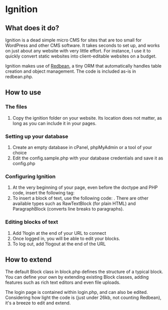 
# Ignition

## What does it do?

Ignition is a dead simple micro CMS for sites that are too small for WordPress and other CMS software. It takes seconds to set up, and works on just about any website with very little effort. For instance, I use it to quickly convert static websites into client-editable websites on a budget.

Ignition makes use of [Redbean](http://redbeanphp.com), a tiny ORM that automatically handles table creation and object management. The code is included as-is in redbean.php.

## How to use

### The files

1. Copy the ignition folder on your website. Its location does not matter, as long as you can include it in your pages.

### Setting up your database

1. Create an empty database in cPanel, phpMyAdmin or a tool of your choice
1. Edit the config.sample.php with your database credentials and save it as config.php

### Configuring Ignition

1. At the very beginning of your page, even before the doctype and PHP code, insert the following tag: <?php include('/path/to/ignition/ignition.php') ?>
1. To insert a block of text, use the following code: <?php TextBlock::show('my_text_area') ?>. There are other available types such as RawTextBlock (for plain HTML) and ParagraphBlock (converts line breaks to paragraphs).

### Editing blocks of text

1. Add ?login at the end of your URL to connect
1. Once logged in, you will be able to edit your blocks.
1. To log out, add ?logout at the end of the URL

## How to extend

The default Block class in block.php defines the structure of a typical block. You can define your own by extending existing Block classes, adding features such as rich text editors and even file uploads.

The login page is contained within login.php, and can also be edited. Considering how light the code is (just under 26kb, not counting Redbean), it's a breeze to edit and extend.